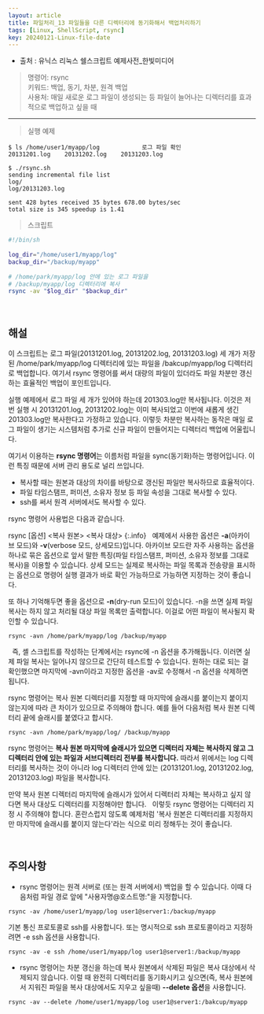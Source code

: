 ```yaml
---
layout: article
title: 파일처리_13 파일들을 다른 디렉터리에 동기화해서 백업처리하기
tags: [Linux, ShellScript, rsync]
key: 20240121-Linux-file-date
---
```


- 출처 : 유닉스 리눅스 쉘스크립트 예제사전_한빛미디어

> 명령어: rsync  
> 키워드: 백업, 동기, 차분, 원격 백업  
> 사용처: 매일 새로운 로그 파일이 생성되는 등 파일이 늘어나는 디렉터리를 효과적으로 백업하고 싶을 때
  
---

> 실행 예제  

```
$ ls /home/user1/myapp/log            로그 파일 확인
20131201.log	20131202.log	20131203.log

$ ./rsync.sh
sending incremental file list
log/
log/20131203.log

sent 428 bytes received 35 bytes 678.00 bytes/sec
total size is 345 speedup is 1.41
```

> 스크립트

```bash
#!/bin/sh
 
log_dir="/home/user1/myapp/log"
backup_dir="/backup/myapp"
 
# /home/park/myapp/log 안에 있는 로그 파일을
# /backup/myapp/log 디렉터리에 복사
rsync -av "$log_dir" "$backup_dir"

```

&nbsp;
&nbsp;

## **해설** 

이 스크립트는 로그 파일(20131201.log, 20131202.log, 20131203.log) 세 개가 저장된 /home/park/myapp/log 디렉터리에 있는 파일을 /bakcup/myapp/log 디렉터리로 백업합니다. 여기서 rsync 명령어를 써서 대량의 파일이 있더라도 파일 차분만 갱신하는 효율적인 백업이 포인트입니다.  


실행 예제에서 로그 파일 세 개가 있어야 하는데 201303.log만 복사됩니다. 이것은 저번 실행 시 20131201.log, 20131202.log는 이미 복사되었고 이번에 새롭게 생긴 201303.log만 복사한다고 가정하고 있습니다. 이렇듯 차분만 복사하는 동작은 매일 로그 파일이 생기는 시스템처럼 추가로 신규 파일이 만들어지는 디렉터리 백업에 어울립니다.  


여기서 이용하는 **rsync 명령어**는 이름처럼 파일을 sync(동기화)하는 명령어입니다. 이런 특징 때문에 서버 관리 용도로 널리 쓰입니다.
 
- 복사할 때는 원본과 대상의 차이를 바탕으로 갱신된 파일만 복사하므로 효율적이다.
- 파일 타임스탬프, 퍼미션, 소유자 정보 등 파일 속성을 그대로 복사할 수 있다.
- ssh를 써서 원격 서버에서도 복사할 수 있다.

rsync 명령어 사용법은 다음과 같습니다.

rsync [옵션] <복사 원본> <복사 대상>
{:.info}
 
예제에서 사용한 옵션은 **-a**(아카이브 모드)와 **-v**(verbose 모드, 상세모드)입니다. 아카이브 모드란 자주 사용하는 옵션을 하나로 묶은 옵션으로 앞서 말한 특징(파일 타임스탬프, 퍼미션, 소유자 정보를 그대로 복사)을 이용할 수 있습니다. 상세 모드는 실제로 복사하는 파일 목록과 전송량을 표시하는 옵션으로 명령어 실행 결과가 바로 확인 가능하므로 가능하면 지정하는 것이 좋습니다. 

또 하나 기억해두면 좋을 옵션으로 **-n**(dry-run 모드)이 있습니다. -n을 쓰면 실제 파일 복사는 하지 않고 처리될 대상 파일 목록만 출력합니다. 이걸로 어떤 파일이 복사될지 확인할 수 있습니다.

```
rsync -avn /home/park/myapp/log /backup/myapp
```
 
즉, 셸 스크립트를 작성하는 단계에서는 rsync에 -n 옵션을 추가해둡니다. 이러면 실제 파일 복사는 일어나지 않으므로 간단히 테스트할 수 있습니다. 원하는 대로 되는 걸 확인했으면 마지막에 -avn이라고 지정한 옵션을 -av로 수정해서 -n 옵션을 삭제하면 됩니다. 

rsync 명령어는 복사 원본 디렉터리를 지정할 때 마지막에 슬래시를 붙이는지 붙이지 않는지에 따라 큰 차이가 있으므로 주의해야 합니다. 예를 들어 다음처럼 복사 원본 디렉터리 끝에 슬래시를 붙였다고 합시다.

```
rsync -avn /home/park/myapp/log/ /backup/myapp
```

rsync 명령어는 **복사 원본 마지막에 슬래시가 있으면 디렉터리 자체는 복사하지 않고 그 디렉터리 안에 있는 파일과 서브디렉터리 전부를 복사합니다.** 따라서 위에서는 log 디렉터리를 복사하는 것이 아니라 log 디렉터리 안에 있는 (20131201.log, 20131202.log, 20131203.log) 파일을 복사합니다. 

만약 복사 원본 디렉터리 마지막에 슬래시가 있어서 디렉터리 자체는 복사하고 싶지 않다면 복사 대상도 디렉터리를 지정해야만 합니다.
 
이렇듯 rsync 명령어는 디렉터리 지정 시 주의해야 합니다. 혼란스럽지 않도록 예제처럼 '복사 원본은 디렉터리를 지정하지만 마지막에 슬래시를 붙이지 않는다'라는 식으로 미리 정해두는 것이 좋습니다.

&nbsp;
&nbsp;

## **주의사항**

- rsync 명령어는 원격 서버로 (또는 원격 서버에서) 백업을 할 수 있습니다. 이때 다음처럼 파일 경로 앞에 "사용자명@호스트명:"을 지정합니다.

```
rsync -av /home/user1/myapp/log user1@server1:/backup/myapp
```

기본 통신 프로토콜로 ssh를 사용합니다. 또는 명시적으로 ssh 프로토콜이라고 지정하려면 -e ssh 옵션을 사용합니다.

```
rsync -av -e ssh /home/user1/myapp/log user1@server1:/backup/myapp
```

- rsync 명령어는 차분 갱신을 하는데 복사 원본에서 삭제된 파일은 복사 대상에서 삭제되지 않습니다. 이럴 때 완전히 디렉터리를 동기화시키고 싶으면(즉, 복사 원본에서 지워진 파일을 복사 대상에서도 지우고 싶을때) **--delete 옵션**을 사용합니다.

```
rsync -av --delete /home/user1/myapp/log user1@server1:/bakcup/myapp
```

